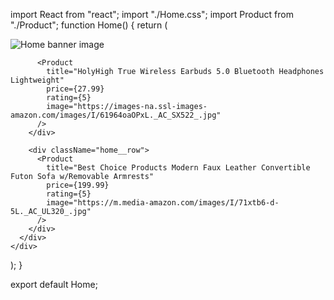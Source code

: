 import React from "react";
import "./Home.css";
import Product from "./Product";
function Home() {
return (
<div className="home">
<div className="home__container">
<img
          className="home__image"
          src="https://images-eu.ssl-images-amazon.com/images/G/02/digital/video/merch2016/Hero/Covid19/Generic/GWBleedingHero_ENG_COVIDUPDATE__XSite_1500x600_PV_en-GB._CB428684220_.jpg"
          alt="Home banner image"
        />
<div className="home__row">
<Product
            title="You Are a Badass: How to Stop Doubting Your Greatness and Start Living an Awesome Life"
            price={8.99}
            rating={5}
            image="https://images-na.ssl-images-amazon.com/images/I/51r5X3h8IWL._SX315_BO1,204,203,200_.jpg"
          />
<Product
            title="New Apple MacBook Pro (16-inch, 16GB RAM, 512GB Storage, 2.6GHz Intel Core i7) - Silver"
            price={2099.79}
            rating={5}
            image="https://m.media-amazon.com/images/I/71UItVa0VmL._AC_UY218_.jpg"
          />
</div>
<div className="home__row">
<Product
            title="Roam Universal Premium Bike Phone Mount for Motorcycle - Bike Handlebars, Adjustable"
            price={19.98}
            rating={5}
            image="https://images-na.ssl-images-amazon.com/images/I/713fujBvS9L._AC_SX425_.jpg"
          />
<Product
            title="Keurig K-Classic Coffee Maker, Single Serve K-Cup Pod Coffee Brewer"
            price={79.0}
            rating={5}
            image="https://m.media-amazon.com/images/I/71Ikuq6AAfL._AC_UL320_.jpg"
          />

          <Product
            title="HolyHigh True Wireless Earbuds 5.0 Bluetooth Headphones Lightweight"
            price={27.99}
            rating={5}
            image="https://images-na.ssl-images-amazon.com/images/I/61964oaOPxL._AC_SX522_.jpg"
          />
        </div>

        <div className="home__row">
          <Product
            title="Best Choice Products Modern Faux Leather Convertible Futon Sofa w/Removable Armrests"
            price={199.99}
            rating={5}
            image="https://m.media-amazon.com/images/I/71xtb6-d-5L._AC_UL320_.jpg"
          />
        </div>
      </div>
    </div>

);
}

export default Home;
